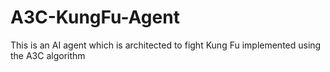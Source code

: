 # A3C-KungFu-Agent
This is an AI agent which is architected to fight Kung Fu implemented using the A3C algorithm
